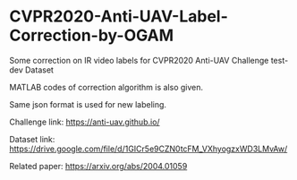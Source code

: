 # CVPR2020-Anti-UAV-Label-Correction-by-OGAM
Some correction on IR video labels for CVPR2020 Anti-UAV Challenge test-dev Dataset

MATLAB codes of correction algorithm is also given.

Same json format is used for new labeling.

Challenge link: https://anti-uav.github.io/

Dataset link: https://drive.google.com/file/d/1GICr5e9CZN0tcFM_VXhyogzxWD3LMvAw/

Related paper: https://arxiv.org/abs/2004.01059
